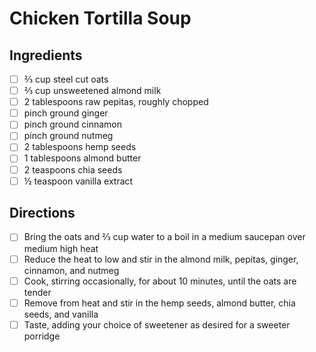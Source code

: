 # Chicken Tortilla Soup

## Ingredients

- [ ] ⅔ cup steel cut oats
- [ ] ⅔ cup unsweetened almond milk
- [ ] 2 tablespoons raw pepitas, roughly chopped
- [ ] pinch ground ginger
- [ ] pinch ground cinnamon
- [ ] pinch ground nutmeg
- [ ] 2 tablespoons hemp seeds
- [ ] 1 tablespoons almond butter
- [ ] 2 teaspoons chia seeds
- [ ] ½ teaspoon vanilla extract

## Directions

- [ ] Bring the oats and ⅔ cup water to a boil in a medium saucepan over medium high heat
- [ ] Reduce the heat to low and stir in the almond milk, pepitas, ginger, cinnamon, and nutmeg
- [ ] Cook, stirring occasionally, for about 10 minutes, until the oats are tender
- [ ] Remove from heat and stir in the hemp seeds, almond butter, chia seeds, and vanilla
- [ ] Taste, adding your choice of sweetener as desired for a sweeter porridge
